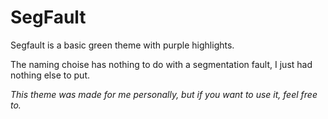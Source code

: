 # **SegFault** 

Segfault is a basic green theme with purple highlights.

The naming choise has nothing to do with a segmentation fault, I just had nothing else to put.

_This theme was made for me personally, but if you want to use it, feel free to._
